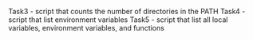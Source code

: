 Task3 - script that counts the number of directories in the PATH
Task4 - script that list environment variables
Task5 - script that list all local variables, environment variables, and functions
